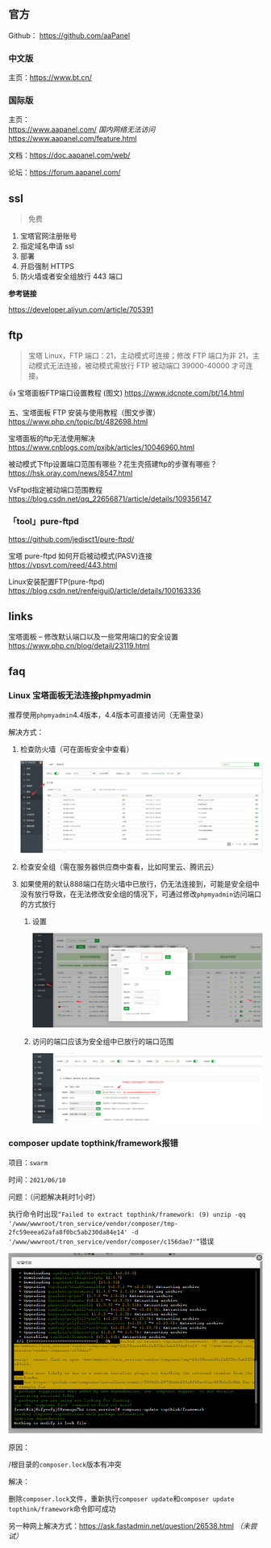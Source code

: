 ## 官方

Github：<i class="fa fa-github fa-lg"></i> https://github.com/aaPanel

### 中文版

主页：https://www.bt.cn/

### 国际版

主页：  
<i class="bi bi-ladder"></i> https://www.aapanel.com/ *国内网络无法访问*  
https://www.aapanel.com/feature.html

文档：https://doc.aapanel.com/web/

论坛：https://forum.aapanel.com/



## ssl

> 免费

1. 宝塔官网注册账号
2. 指定域名申请 ssl
3. 部署
4. 开启强制 HTTPS
5. 防火墙或者安全组放行 443 端口



**参考链接**

<https://developer.aliyun.com/article/705391>



## ftp

> 宝塔 Linux，FTP 端口：21，主动模式可连接；修改 FTP 端口为非 21，主动模式无法连接，被动模式需放行 FTP 被动端口 39000-40000 才可连接。

👍 宝塔面板FTP端口设置教程 (图文) https://www.idcnote.com/bt/14.html

五、宝塔面板 FTP 安装与使用教程（图文步骤） https://www.php.cn/topic/bt/482698.html

宝塔面板的ftp无法使用解决 https://www.cnblogs.com/pxjbk/articles/10046960.html

被动模式下ftp设置端口范围有哪些？花生壳搭建ftp的步骤有哪些？ https://hsk.oray.com/news/8547.html

VsFtpd指定被动端口范围教程 https://blog.csdn.net/qq_22656871/article/details/109356147



### 「tool」pure-ftpd

<i class="fa fa-github fa-lg"></i> https://github.com/jedisct1/pure-ftpd/



宝塔 pure-ftpd 如何开启被动模式(PASV)连接 https://vpsvt.com/reed/443.html

Linux安装配置FTP(pure-ftpd) https://blog.csdn.net/renfeigui0/article/details/100163336



## links

宝塔面板 – 修改默认端口以及一些常用端口的安全设置 https://www.php.cn/blog/detail/23119.html



## faq

### Linux 宝塔面板无法连接phpmyadmin

推荐使用`phpmyadmin`4.4版本，4.4版本可直接访问（无需登录）



解决方式：

1. 检查防火墙（可在面板安全中查看）

   ![img](./_images/bt-图片1.png) 

2. 检查安全组（需在服务器供应商中查看，比如阿里云、腾讯云）

3. 如果使用的默认888端口在防火墙中已放行，仍无法连接到，可能是安全组中没有放行导致，在无法修改安全组的情况下，可通过修改`phpmyadmin`访问端口的方式放行

   1. 设置

      ![img](./_images/bt-图片2.png)

   2. 访问的端口应该为安全组中已放行的端口范围

      ![img](./_images/bt-图片3.png) 



### composer update topthink/framework报错

项目：`swarm`

时间：`2021/06/10`

问题：（问题解决耗时1小时）

执行命令时出现`“Failed to extract topthink/framework: (9) unzip -qq  '/www/wwwroot/tron_service/vendor/composer/tmp-2fc59eeea62afa8f0bc5ab230da84e14' -d '/www/wwwroot/tron_service/vendor/composer/c156dae7'”`错误

![img](./_images/bt-图片4.png) 

原因：

/根目录的`composer.lock`版本有冲突

解决：

删除`composer.lock`文件，重新执行`composer update`和`composer update topthink/framework`命令即可成功

 

另一种网上解决方式：<https://ask.fastadmin.net/question/26538.html> *（未尝试）*

